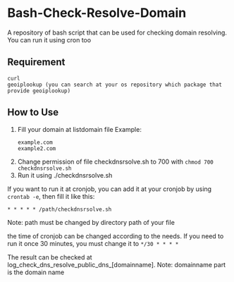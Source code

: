 # Bash-Check-Resolve-Domain
A repository of bash script that can be used for checking domain resolving. You can run it using cron too

## Requirement
```
curl
geoiplookup (you can search at your os repository which package that provide geoiplookup)
```
## How to Use
1. Fill your domain at listdomain file
   Example:
   ```
   example.com
   example2.com
   ```
2. Change permission of file checkdnsrsolve.sh to 700 with `chmod 700 checkdnsrsolve.sh`
3. Run it using ./checkdnsrsolve.sh

If you want to run it at cronjob, you can add it at your cronjob by using `crontab -e`, then fill it like this:
```
* * * * * /path/checkdnsrsolve.sh
```
Note: 
path must be changed by directory path of your file

the time of cronjob can be changed according to the needs. If you need to run it once 30 minutes, you must change it to `*/30 * * * *`


The result can be checked at log_check_dns_resolve_public_dns_[domainname]. Note: domainname part is the domain name
